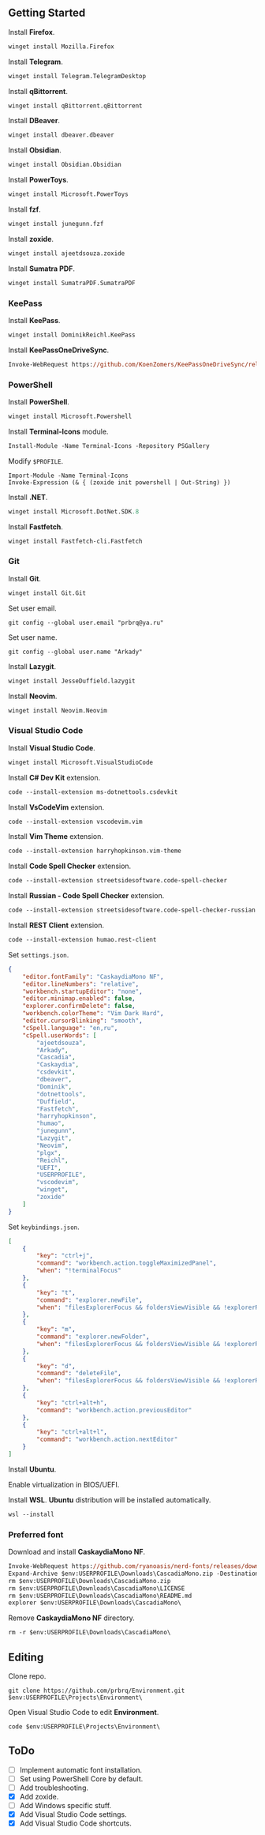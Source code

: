## Getting Started

Install **Firefox**.

```ps
winget install Mozilla.Firefox
```

Install **Telegram**.

```ps
winget install Telegram.TelegramDesktop
```

Install **qBittorrent**.

```ps
winget install qBittorrent.qBittorrent
```

Install **DBeaver**.

```ps
winget install dbeaver.dbeaver
```

Install **Obsidian**.

```ps
winget install Obsidian.Obsidian
```

Install **PowerToys**.

```ps
winget install Microsoft.PowerToys
```

Install **fzf**.

```ps
winget install junegunn.fzf
```

Install **zoxide**.

```ps
winget install ajeetdsouza.zoxide
```

Install **Sumatra PDF**.

```ps
winget install SumatraPDF.SumatraPDF
```

### KeePass

Install **KeePass**.

```ps
winget install DominikReichl.KeePass
```

Install **KeePassOneDriveSync**.

```ps
Invoke-WebRequest https://github.com/KoenZomers/KeePassOneDriveSync/releases/download/2.1.2.2/KeeOneDriveSync.plgx -OutFile "C:\Program Files\KeePass Password Safe 2\Plugins\KeeOneDriveSync.plgx"
```

### PowerShell

Install **PowerShell**.

```ps
winget install Microsoft.Powershell
```

Install **Terminal-Icons** module.

```ps
Install-Module -Name Terminal-Icons -Repository PSGallery
```

Modify `$PROFILE`.

```
Import-Module -Name Terminal-Icons
Invoke-Expression (& { (zoxide init powershell | Out-String) })
```

Install **.NET**.

```ps
winget install Microsoft.DotNet.SDK.8
```

Install **Fastfetch**.

```ps
winget install Fastfetch-cli.Fastfetch
```

### Git

Install **Git**.

```ps
winget install Git.Git
```

Set user email.

```
git config --global user.email "prbrq@ya.ru"
```

Set user name.

```
git config --global user.name "Arkady"
```

Install **Lazygit**.

```ps
winget install JesseDuffield.lazygit
```

Install **Neovim**.

```ps
winget install Neovim.Neovim
```

### Visual Studio Code

Install **Visual Studio Code**.

```ps
winget install Microsoft.VisualStudioCode
```

Install **C# Dev Kit** extension.

```ps
code --install-extension ms-dotnettools.csdevkit
```

Install **VsCodeVim** extension.

```ps
code --install-extension vscodevim.vim
```

Install **Vim Theme** extension.

```ps
code --install-extension harryhopkinson.vim-theme
```

Install **Code Spell Checker** extension.

```ps
code --install-extension streetsidesoftware.code-spell-checker
```

Install **Russian - Code Spell Checker** extension.

```ps
code --install-extension streetsidesoftware.code-spell-checker-russian
```

Install **REST Client** extension.

```ps
code --install-extension humao.rest-client
```

Set `settings.json`.

```json
{
    "editor.fontFamily": "CaskaydiaMono NF",
    "editor.lineNumbers": "relative",
    "workbench.startupEditor": "none",
    "editor.minimap.enabled": false,
    "explorer.confirmDelete": false,
    "workbench.colorTheme": "Vim Dark Hard",
    "editor.cursorBlinking": "smooth",
    "cSpell.language": "en,ru",
    "cSpell.userWords": [
        "ajeetdsouza",
        "Arkady",
        "Cascadia",
        "Caskaydia",
        "csdevkit",
        "dbeaver",
        "Dominik",
        "dotnettools",
        "Duffield",
        "Fastfetch",
        "harryhopkinson",
        "humao",
        "junegunn",
        "Lazygit",
        "Neovim",
        "plgx",
        "Reichl",
        "UEFI",
        "USERPROFILE",
        "vscodevim",
        "winget",
        "zoxide"
    ]
}
```

Set `keybindings.json`.

```json
[
    {
        "key": "ctrl+j",
        "command": "workbench.action.toggleMaximizedPanel",
        "when": "!terminalFocus"
    },
    {
        "key": "t",
        "command": "explorer.newFile",
        "when": "filesExplorerFocus && foldersViewVisible && !explorerResourceReadonly && !inputFocus"
    },
    {
        "key": "m",
        "command": "explorer.newFolder",
        "when": "filesExplorerFocus && foldersViewVisible && !explorerResourceReadonly && !inputFocus"
    },
    {
        "key": "d",
        "command": "deleteFile",
        "when": "filesExplorerFocus && foldersViewVisible && !explorerResourceReadonly && !inputFocus"
    },
    {
        "key": "ctrl+alt+h",
        "command": "workbench.action.previousEditor"
    },
    {
        "key": "ctrl+alt+l",
        "command": "workbench.action.nextEditor"
    }
]
```

Install **Ubuntu**.

Enable virtualization in BIOS/UEFI.

Install **WSL**. **Ubuntu** distribution will be installed automatically.

```ps
wsl --install
```

### Preferred font

Download and install **CaskaydiaMono NF**.

```ps
Invoke-WebRequest https://github.com/ryanoasis/nerd-fonts/releases/download/v3.2.1/CascadiaMono.zip -OutFile $env:USERPROFILE\Downloads\CascadiaMono.zip
Expand-Archive $env:USERPROFILE\Downloads\CascadiaMono.zip -DestinationPath $env:USERPROFILE\Downloads\CascadiaMono
rm $env:USERPROFILE\Downloads\CascadiaMono.zip
rm $env:USERPROFILE\Downloads\CascadiaMono\LICENSE
rm $env:USERPROFILE\Downloads\CascadiaMono\README.md
explorer $env:USERPROFILE\Downloads\CascadiaMono\
```

Remove **CaskaydiaMono NF** directory.

```ps
rm -r $env:USERPROFILE\Downloads\CascadiaMono\
```

## Editing

Clone repo.

```
git clone https://github.com/prbrq/Environment.git $env:USERPROFILE\Projects\Environment\
```

Open Visual Studio Code to edit **Environment**.

```
code $env:USERPROFILE\Projects\Environment\
```

## ToDo

- [ ] Implement automatic font installation.
- [ ] Set using PowerShell Core by default.
- [ ] Add troubleshooting.
- [X] Add zoxide.
- [ ] Add Windows specific stuff.
- [X] Add Visual Studio Code settings.
- [X] Add Visual Studio Code shortcuts.